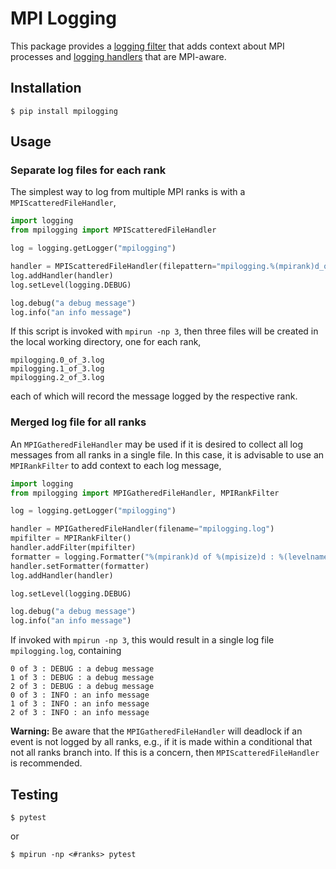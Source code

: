 # MPI Logging

This package provides a [logging
filter](https://docs.python.org/3/library/logging.html#filter-objects) that
adds context about MPI processes and [logging
handlers](https://docs.python.org/3/library/logging.html#handler-objects)
that are MPI-aware.

## Installation

```shell
$ pip install mpilogging
```

## Usage

### Separate log files for each rank

The simplest way to log from multiple MPI ranks is with a
`MPIScatteredFileHandler`,

```python
import logging
from mpilogging import MPIScatteredFileHandler

log = logging.getLogger("mpilogging")

handler = MPIScatteredFileHandler(filepattern="mpilogging.%(mpirank)d_of_%(mpisize)d.log")
log.addHandler(handler)
log.setLevel(logging.DEBUG)

log.debug("a debug message")
log.info("an info message")
```

If this script is invoked with `mpirun -np 3`, then three files will be
created in the local working directory, one for each rank,

```
mpilogging.0_of_3.log
mpilogging.1_of_3.log
mpilogging.2_of_3.log
```

each of which will record the message logged by the respective rank.

### Merged log file for all ranks

An `MPIGatheredFileHandler` may be used if it is desired to collect all log
messages from all ranks in a single file.  In this case, it is advisable to
use an `MPIRankFilter` to add context to each log message,

```python
import logging
from mpilogging import MPIGatheredFileHandler, MPIRankFilter

log = logging.getLogger("mpilogging")

handler = MPIGatheredFileHandler(filename="mpilogging.log")
mpifilter = MPIRankFilter()
handler.addFilter(mpifilter)
formatter = logging.Formatter("%(mpirank)d of %(mpisize)d : %(levelname)s : %(message)s")
handler.setFormatter(formatter)
log.addHandler(handler)

log.setLevel(logging.DEBUG)

log.debug("a debug message")
log.info("an info message")
```

If invoked with `mpirun -np 3`, this would result in a single log file
`mpilogging.log`, containing

```
0 of 3 : DEBUG : a debug message
1 of 3 : DEBUG : a debug message
2 of 3 : DEBUG : a debug message
0 of 3 : INFO : an info message
1 of 3 : INFO : an info message
2 of 3 : INFO : an info message
```

**Warning:** Be aware that the `MPIGatheredFileHandler` will deadlock if an
event is not logged by all ranks, e.g., if it is made within a conditional
that not all ranks branch into.  If this is a concern, then
`MPIScatteredFileHandler` is recommended.

## Testing

```shell
$ pytest
```

or

```shell
$ mpirun -np <#ranks> pytest
```

